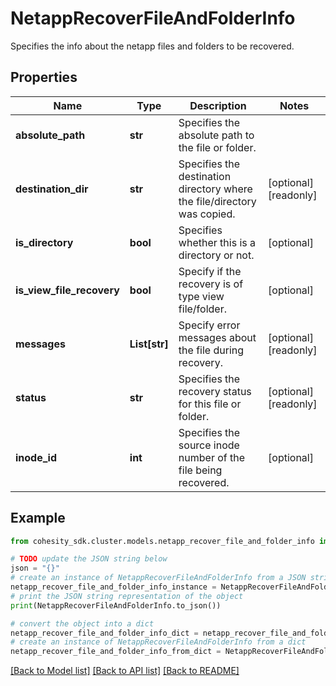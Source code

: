 # NetappRecoverFileAndFolderInfo

Specifies the info about the netapp files and folders to be recovered.

## Properties

Name | Type | Description | Notes
------------ | ------------- | ------------- | -------------
**absolute_path** | **str** | Specifies the absolute path to the file or folder. | 
**destination_dir** | **str** | Specifies the destination directory where the file/directory was copied. | [optional] [readonly] 
**is_directory** | **bool** | Specifies whether this is a directory or not. | [optional] 
**is_view_file_recovery** | **bool** | Specify if the recovery is of type view file/folder. | [optional] 
**messages** | **List[str]** | Specify error messages about the file during recovery. | [optional] [readonly] 
**status** | **str** | Specifies the recovery status for this file or folder. | [optional] [readonly] 
**inode_id** | **int** | Specifies the source inode number of the file being recovered. | [optional] 

## Example

```python
from cohesity_sdk.cluster.models.netapp_recover_file_and_folder_info import NetappRecoverFileAndFolderInfo

# TODO update the JSON string below
json = "{}"
# create an instance of NetappRecoverFileAndFolderInfo from a JSON string
netapp_recover_file_and_folder_info_instance = NetappRecoverFileAndFolderInfo.from_json(json)
# print the JSON string representation of the object
print(NetappRecoverFileAndFolderInfo.to_json())

# convert the object into a dict
netapp_recover_file_and_folder_info_dict = netapp_recover_file_and_folder_info_instance.to_dict()
# create an instance of NetappRecoverFileAndFolderInfo from a dict
netapp_recover_file_and_folder_info_from_dict = NetappRecoverFileAndFolderInfo.from_dict(netapp_recover_file_and_folder_info_dict)
```
[[Back to Model list]](../README.md#documentation-for-models) [[Back to API list]](../README.md#documentation-for-api-endpoints) [[Back to README]](../README.md)


